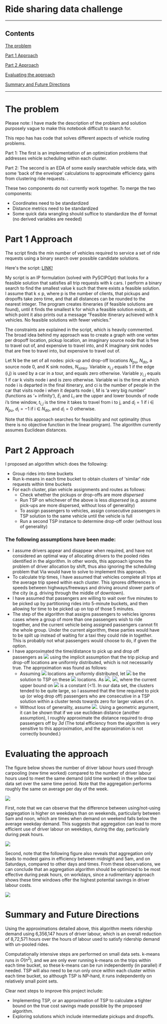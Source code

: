 # Ride sharing data challenge

---
## Contents

[The problem](#problem)

[Part 1 Approach](#1approach)

[Part 2 Approach](#2approach)

[Evaluating the approach](#exa)

[Summary and Future Directions](#future)


---





# <a name="problem">The problem</a>

Please note: I have made the description of the problem and solution purposely vague to make this notebook difficult to search for.

This repo has has code that solves different aspects of vehicle routing problems. 

Part 1:
The first is an implementation of an optimization problems that addresses vehicle scheduling within each cluster. 

Part 2:
The second is an EDA of some easily searchable vehicle data, with some 'back of the envelope' calculations to approximate efficiency gains from clustering ride requests. . 

These two components do not currently work together.
To merge the two components:
- Coordinates need to be standardized
- Distance metrics need to be standardized
- Some quick data wrangling should suffice to standardize the df format (no derived variables are needed)


# <a name="1approach">Part 1 Approach</a>

The script finds the min number of vehicles required to service a set of ride requests using a binary search over possible candidate solutions. 

Here's the script: [LINK!](https://github.com/iurrutia/legendary-bassoon/blob/master/local_routing/local_routing.py)


My script is an IP formulation (solved with PySCIPOpt) that looks for a feasible solution that satisfies all trip requests with k cars. I perform a binary search to find the smallest value k such that there exists a feasible solution. I assume that k ≤ p, where p is the number of clients, that pickups and dropoffs take zero time, and that all distances can be rounded to the nearest integer. The program creates itineraries (if feasible solutions are found), until it finds the smallest k for which a feasible solution exists, at which point it also prints out a message “Feasible itinerary achieved with k vehicles. No feasible solutions with fewer vehicles.” 

The constraints are explained in the script, which is heavily commented. The broad idea behind my approach was to create a graph with one vertex per dropoff location, pickup location, an imaginary source node that is free to travel out of, and expensive to travel into, and K imaginary sink nodes that are free to travel into, but expensive to travel out of.

Let N be the set of all nodes: pick-up and drop-off locations $N_{pu}$, $N_{do}$, a source node 0, and K sink nodes, $N_{sinks}$. Variable $x_{i,j}$ equals 1 if the edge (i,j) is used by a car in a tour, and equals zero otherwise. Variable $y_{i,j}$ equals 1 if car k visits node i and is zero otherwise. Variable wi is the time at which node i is departed in the final itinerary, and ci is the number of people in the car that visits node i when it departs node i, M
is ‘a very big number’ (functions as ‘+ infinity’), $E_i$ and $L_i$ are the upper and lower bounds of node i’s time window, $t_{i,j}$ is the time it takes to travel from i to j, and $d_i =1$ if i ∈ $N_{pu}$, $d_i =−1$ if i ∈ $N_{do}$, and $d_i =0$ otherwise. 


Note that this approach searches for feasibility and not optimality (thus there is no objective function in the linear program). The algorithm currently assumes Euclidean distances. 





# <a name="2approach">Part 2 Approach</a>

I proposed an algorithm which does the following:

- Group rides into time buckets
- Run k-means in each time bucket to obtain clusters of 'similar' ride requests within time buckets
- For each cluster, plan vehicle assignments and routes as follows:
    - Check whether the pickups or drop-offs are more *dispersed* 
    - Run TSP on whichever of the above is less *dispersed* (e.g. assume pick-ups are more dispersed, without loss of generality)
    - To assign passengers to vehicles, assign consecutive passengers in TSP solution to the same vehicle until the vehicle is full
    - Run a second TSP instance to determine drop-off order (without loss of generality)
    
    
### The following assumptions have been made:

- I assume drivers appear and disappear when required, and have not considered an optimal way of allocating drivers to the pooled rides identified in the algorithm. In other words, this approach ignores the problem of driver allocation by shift, thus also ignoring the scheduling problem that Via would have to solve to implement this approach.
- To calculate trip times, I have assumed that vehicles complete all trips at the average trip speed within each cluster. This ignores differences in speeds between highways/freeways and driving around slower parts of the city (e.g. driving through the middle of downtown).
- I have assumed that passengers are willing to wait over five minutes to be picked up by partitioning rides into 5-minute buckets, and then allowing for time to be picked up on top of those 5 minutes.
- The step of the algorithm that assigns passengers to vehicles ignores cases where a group of more than one passengers wish to ride together, and the current vehicle being assigned passengers cannot fit the whole group. Under the current algorithm, these parties would have to be spilt up instead of waiting for a taxi they could ride in together. This is probably not what passengers would choose to do, if given the option.
- I have approximated the time/distance to pick up and drop off passengers as <img src="https://render.githubusercontent.com/render/math?math=3d"> using the implicit assumption that the trip pickup and drop-off locations are uniformly distributed, which is not necessarily true. The approximation was found as follows:
    - Assuming <img src="https://render.githubusercontent.com/render/math?math=n"> locations are uniformly distributed, let <img src="https://render.githubusercontent.com/render/math?math=L_n^{*}">  be the solution to TSP on these <img src="https://render.githubusercontent.com/render/math?math=n"> locations. As <img src="https://render.githubusercontent.com/render/math?math=n \to \infty">, <img src="https://render.githubusercontent.com/render/math?math=L_n^{*}/\sqrt{n} \to \beta">, where the current upper bound on <img src="https://render.githubusercontent.com/render/math?math=\beta"> is a constant (<1). In our data set, the clusters tended to be quite large, so I assumed that the time required to pick up (or wlog drop off) passengers who are consecutive in a TSP solution within a cluster tends towards zero for larger values of *n*.
    - Without loss of generality, assume <img src="https://render.githubusercontent.com/render/math?math=d = d_{pu}">. Using a geometric argument, it can be shown that if we use euclidean distance (another assumption), I roughly approximate the distance required to drop passengers off by *3d* (The total efficiency from the algorithm is very sensitive to this approximation, and the approximation is not correctly bounded.)


# <a name="exa">Evaluating the approach</a>

The figure below shows the number of driver labour hours used through carpooling (new time worked) compared to the number of driver labour hours used to meet the same demand (old time worked) in the yellow taxi data set over the same time period. Note that the aggregation performs roughly the same on average per day of the week.


![](images/saved_day.jpg)


First, note that we can observe that the difference between using/not-using aggregation is higher on weekdays than on weekends, particularly between 5am and noon, which are times when demand on weekend falls below the average weekday demand. This suggests that aggregation can lead to more efficient use of driver labour on weekdays, during the day, particularly during peak hours. 

![](images/pickups_hr.jpg)

Second, note that the following figure also reveals that  aggregation only leads to modest gains in efficiency between midnight and 5am, and on Saturdays, compared to other days and times. From these observations, we can conclude that an aggregation algorithm should be optimized to be most effective during peak hours, on workdays, since a rudimentary approach shows these time windows offer the highest potential savings in driver labour costs.

![](images/day_hrSdiff.jpg)


# <a name="future">Summary and Future Directions</a>

Using the approximations detailed above, this algorithm meets ridership demand using 6,356,147 hours of driver labour, which is an overall reduction of 8,72,571 hours over the hours of labour used to satisfy ridership demand with un-pooled rides.

Computationally intensive steps are performed on small data sets. k-means runs in $O(n^2)$, and we are only ever running k-means on the trips within each time bucket, so these k-means can be run independently (in parallel) if needed. TSP will also need to be run only once within each cluster within each time bucket, so although TSP is NP-hard, it runs independently on relatively small point sets. 

Clear next steps to improve this project include:
- Implementing TSP, or an approximation of TSP to calculate a tighter bound on the true cost savings made possible by the proposed algorithm.
- Exploring solutions which include intermediate pickups and dropoffs.
